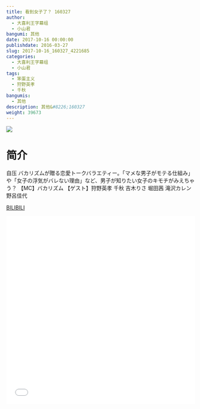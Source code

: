 ```yaml
---
title: 看到女子了？ 160327
author: 
  - 大喜利王字幕组
  - 小山君
bangumi: 其他
date: 2017-10-16 00:00:00
publishdate: 2016-03-27
slug: 2017-10-16_160327_4221685
categories: 
  - 大喜利王字幕组
  - 小山君
tags: 
  - 笨蛋主义
  - 狩野英孝
  - 千秋
bangumis: 
  - 其他
description: 其他&#8226;160327
weight: 39673
---
```


![](https://i.imgur.com/60RTX0H.jpg)

# 简介  
自压 バカリズムが贈る恋愛トークバラエティー。「マメな男子がモテる仕組み」や「女子の浮気がバレない理由」など、男子が知りたい女子のキモチがみえちゃう？
【MC】バカリズム 
【ゲスト】狩野英孝 千秋 吉木りさ 堀田茜 滝沢カレン 野呂佳代


  [BILIBILI](https://www.bilibili.com/video/av4221685/)


<div class="vcontainer">  <iframe class='video' src="//www.bilibili.com/html/html5player.html?cid=6822139&aid=4221685" width="100%" height="500" frameborder="0" allowfullscreen="allowfullscreen"></iframe></div>
